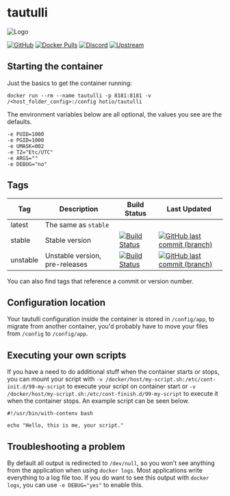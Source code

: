 # tautulli

![Logo](https://raw.githubusercontent.com/hotio/unraid-templates/master/hotio/img/tautulli.png)  

[![GitHub](https://img.shields.io/badge/source-github-lightgrey)](https://github.com/hotio/docker-tautulli)
[![Docker Pulls](https://img.shields.io/docker/pulls/hotio/tautulli)](https://hub.docker.com/r/hotio/tautulli)
[![Discord](https://img.shields.io/discord/610068305893523457?color=738ad6&label=discord&logo=discord&logoColor=white)](https://discord.gg/3SnkuKp)
[![Upstream](https://img.shields.io/badge/upstream-project-yellow)](https://github.com/Tautulli/Tautulli)

## Starting the container

Just the basics to get the container running:

```shell
docker run --rm --name tautulli -p 8181:8181 -v /<host_folder_config>:/config hotio/tautulli
```

The environment variables below are all optional, the values you see are the defaults.

```shell
-e PUID=1000
-e PGID=1000
-e UMASK=002
-e TZ="Etc/UTC"
-e ARGS=""
-e DEBUG="no"
```

## Tags

| Tag      | Description                    | Build Status                                                                                                                                                | Last Updated                                                                                                                                                          |
| ---------|--------------------------------|-------------------------------------------------------------------------------------------------------------------------------------------------------------|-----------------------------------------------------------------------------------------------------------------------------------------------------------------------|
| latest   | The same as `stable`           |                                                                                                                                                             |                                                                                                                                                                       |
| stable   | Stable version                 | [![Build Status](https://cloud.drone.io/api/badges/hotio/docker-tautulli/status.svg?ref=refs/heads/stable)](https://cloud.drone.io/hotio/docker-tautulli)   | [![GitHub last commit (branch)](https://img.shields.io/github/last-commit/hotio/docker-tautulli/stable)](https://github.com/hotio/docker-tautulli/commits/stable)     |
| unstable | Unstable version, pre-releases | [![Build Status](https://cloud.drone.io/api/badges/hotio/docker-tautulli/status.svg?ref=refs/heads/unstable)](https://cloud.drone.io/hotio/docker-tautulli) | [![GitHub last commit (branch)](https://img.shields.io/github/last-commit/hotio/docker-tautulli/unstable)](https://github.com/hotio/docker-tautulli/commits/unstable) |

You can also find tags that reference a commit or version number.

## Configuration location

Your tautulli configuration inside the container is stored in `/config/app`, to migrate from another container, you'd probably have to move your files from `/config` to `/config/app`.

## Executing your own scripts

If you have a need to do additional stuff when the container starts or stops, you can mount your script with `-v /docker/host/my-script.sh:/etc/cont-init.d/99-my-script` to execute your script on container start or `-v /docker/host/my-script.sh:/etc/cont-finish.d/99-my-script` to execute it when the container stops. An example script can be seen below.

```shell
#!/usr/bin/with-contenv bash

echo "Hello, this is me, your script."
```

## Troubleshooting a problem

By default all output is redirected to `/dev/null`, so you won't see anything from the application when using `docker logs`. Most applications write everything to a log file too. If you do want to see this output with `docker logs`, you can use `-e DEBUG="yes"` to enable this.
